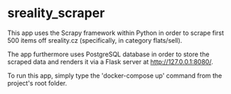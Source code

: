 # sreality_scraper

This app uses the Scrapy framework within Python in order to scrape first 500 items off sreality.cz (specifically, in category flats/sell).

The app furthermore uses PostgreSQL database in order to store the scraped data and renders it via a Flask server at http://127.0.0.1:8080/.

To run this app, simply type the 'docker-compose up' command from the project's root folder.
